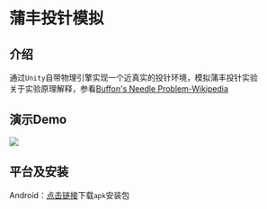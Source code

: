# 蒲丰投针模拟
## 介绍  
通过`Unity`自带物理引擎实现一个近真实的投针环境，模拟蒲丰投针实验  
关于实验原理解释，参看[Buffon's Needle Problem-Wikipedia](https://en.wikipedia.org/wiki/Buffon's_needle)
## 演示Demo
![](https://github.com/llht/Buffon-Needle/blob/master/image/Demo.gif)
## 平台及安装
Android：[点击链接](https://github.com/llht/Buffon-Needle/raw/master/release/%E8%92%B2%E4%B8%B0%E6%8A%95%E9%92%88.apk)下载`apk`安装包
